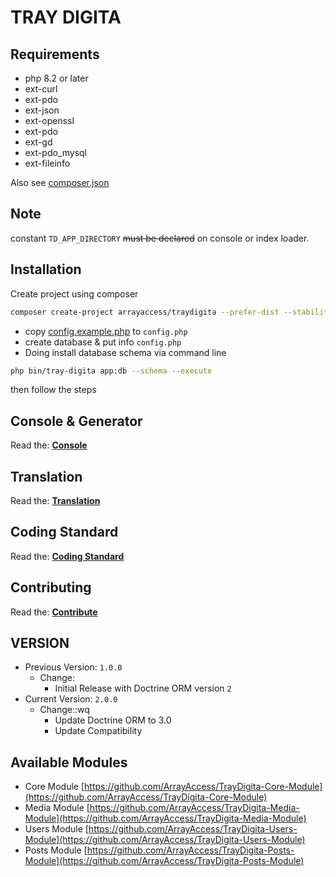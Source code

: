 # TRAY DIGITA


## Requirements

- php 8.2 or later
- ext-curl
- ext-pdo
- ext-json
- ext-openssl
- ext-pdo
- ext-gd
- ext-pdo_mysql
- ext-fileinfo

Also see [composer.json](composer.json)

## Note

constant ```TD_APP_DIRECTORY``` ~~must be declared~~ on console or index loader.


## Installation

Create project using composer

```bash
composer create-project arrayaccess/traydigita --prefer-dist --stability=dev example.com
```

- copy [config.example.php](config.example.php) to `config.php`
- create database & put info `config.php`
- Doing install database schema via command line

```bash
php bin/tray-digita app:db --schema --execute
```

then follow the steps

## Console & Generator

Read the: **[Console](CONSOLE.md)**

## Translation

Read the: **[Translation](TRANSLATION.md)**

## Coding Standard

Read the: **[Coding Standard](CODING_STANDARD.md)**

## Contributing

Read the: **[Contribute](CONTRIBUTING.md)**

## VERSION

- Previous Version: `1.0.0`
  - Change:
    - Initial Release with Doctrine ORM version `2`
- Current Version: `2.0.0`
  - Change::wq
    - Update Doctrine ORM to 3.0
    - Update Compatibility

## Available Modules

- Core Module [https://github.com/ArrayAccess/TrayDigita-Core-Module](https://github.com/ArrayAccess/TrayDigita-Core-Module)
- Media Module [https://github.com/ArrayAccess/TrayDigita-Media-Module](https://github.com/ArrayAccess/TrayDigita-Media-Module)
- Users Module [https://github.com/ArrayAccess/TrayDigita-Users-Module](https://github.com/ArrayAccess/TrayDigita-Users-Module)
- Posts Module [https://github.com/ArrayAccess/TrayDigita-Posts-Module](https://github.com/ArrayAccess/TrayDigita-Posts-Module)
